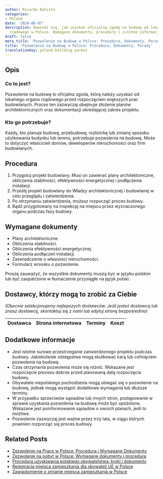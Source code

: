 ```yaml
---
author: Ricardo Batista
categories:
- Poland
date: '2024-06-07'
description: Dowiedz się, jak uzyskać oficjalną zgodę na budowę od lokalnego organu
  rządowego w Polsce. Wymagane dokumenty, procedury i istotne informacje.
draft: false
meta_title: 'Pozwolenie na Budowę w Polsce: Procedura, Dokumenty, Porady'
title: 'Pozwolenie na Budowę w Polsce: Procedura, Dokumenty, Porady'
translationKey: poland-building_permit
---
```



## Opis
### Co to jest?
Pozwolenie na budowę to oficjalna zgoda, którą należy uzyskać od lokalnego organu rządowego przed rozpoczęciem większych prac budowlanych. Proces ten zazwyczaj obejmuje złożenie planów architektonicznych oraz dokumentacji określającej zakres projektu.

### Kto go potrzebuje?
Każdy, kto planuje budowę, przebudowę, rozbiórkę lub zmianę sposobu użytkowania budynku lub terenu, potrzebuje pozwolenia na budowę. Może to dotyczyć właścicieli domów, deweloperów nieruchomości oraz firm budowlanych.

## Procedura
1. Przygotuj projekt budowlany. Musi on zawierać plany architektoniczne, obliczenia stabilności, efektywności energetycznej i podłączenia instalacji.
2. Prześlij projekt budowlany do Władzy architektonicznej i budowlanej w celu przeglądu i zatwierdzenia.
3. Po otrzymaniu zatwierdzenia, możesz rozpocząć proces budowy.
4. Bądź przygotowany na inspekcję na miejscu przez wyznaczonego organu podczas fazy budowy.

## Wymagane dokumenty
- Plany architektoniczne.
- Obliczenia stabilności.
- Obliczenia efektywności energetycznej.
- Obliczenia podłączeń instalacji.
- Zaświadczenie o własności nieruchomości.
- Formularz wniosku o pozwolenie.

Proszę zauważyć, że wszystkie dokumenty muszą być w języku polskim lub być zaopatrzone w tłumaczenie przysięgłe na język polski.

## Dostawcy, którzy mogą to zrobić za Ciebie

_(Obecnie selekcjonujemy najlepszych dostawców. Jeśli jesteś dostawcą lub znasz dostawcę, skontaktuj się z nami lub edytuj stronę bezpośrednio)_

| Dostawca        |     Strona internetowa  |     Terminy     |       Koszt      |
| --------------- | --------------- |  :-------------: | :-------------: |

## Dodatkowe informacje
- Jest istotne surowe przestrzeganie zatwierdzonego projektu podczas budowy. Jakiekolwiek odstępstwa mogą skutkować karą lub cofnięciem pozwolenia na budowę.
- Czas otrzymania pozwolenia może się różnić. Wskazane jest rozpoczęcie procesu dobrze przed planowaną datą rozpoczęcia budowy.
- Obywatele niepolskiego pochodzenia mogą ubiegać się o pozwolenie na budowę, jednak mogą wystąpić dodatkowe wymagania lub dłuższe terminy.
- W przypadku sprzeciwów sąsiadów lub innych stron, postępowanie w sprawie uzyskania pozwolenia na budowę może być opóźnione. Wskazane jest poinformowanie sąsiadów o swoich planach, jeśli to możliwe.
- Pozwolenie zazwyczaj jest ważne przez trzy lata, w ciągu których powinien rozpocząć się proces budowy.


## Related Posts

- [Zezwolenie na Pracę w Polsce: Procedura i Wymagane Dokumenty](https://tramitit.com/pl/guides/poland/pozwolenie_na_prace_dla_cudzoziemcow/)
- [Zezwolenie na pobyt w Polsce: Wymagane dokumenty i procedura](https://tramitit.com/pl/guides/poland/karta_pobytu/)
- [Procedura uzyskiwania polskiego obywatelstwa: kroki i dokumenty](https://tramitit.com/pl/guides/poland/wniosek_o_obywatelstwo/)
- [Rejestracja miejsca zamieszkania dla obywateli UE w Polsce](https://tramitit.com/pl/guides/poland/rejestracja_pobytu_obywatela_ue/)
- [Zawiadomienie o zmianie miejsca zamieszkania w Polsce](https://tramitit.com/pl/guides/poland/zgloszenie_zmiany_miejsca_zamieszkania/)